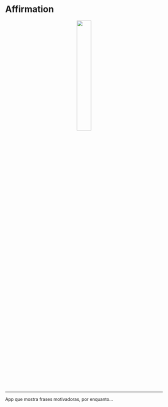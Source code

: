 # Affirmation
<div align="center">
  <img hight="30%" width="30%" src="https://github.com/Alitor004/Affirmation/assets/124943818/2782207c-ad20-42d9-9922-0fdc9423cfe3">
</div>
<hr>
<p> App que mostra frases motivadoras, por enquanto...</p>
